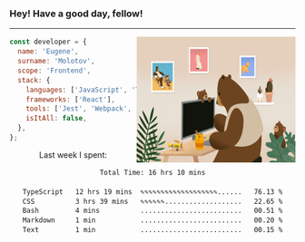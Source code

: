 ### Hey! Have a good day, fellow!
---
<img align='right' alt='GIF' vertical-align='center' src='./src/giphy.gif' width='280px' height='222px'/>

```javascript
const developer = {
  name: 'Eugene',
  surname: 'Molotov',
  scope: 'Frontend',
  stack: {
    languages: ['JavaScript', 'TypeScript'],
    frameworks: ['React'],
    tools: ['Jest', 'Webpack', 'Sass'],
    isItAll: false,
  },
};
```
<p align="center">
  Last week I spent:
</p>
<div align="center">
<!--START_SECTION:waka-->

```txt
Total Time: 16 hrs 10 mins

TypeScript   12 hrs 19 mins  ✎✎✎✎✎✎✎✎✎✎✎✎✎✎✎✎✎✎✎......   76.13 %
CSS          3 hrs 39 mins   ✎✎✎✎✎✎...................   22.65 %
Bash         4 mins          .........................   00.51 %
Markdown     1 min           .........................   00.20 %
Text         1 min           .........................   00.15 %
```

<!--END_SECTION:waka-->

